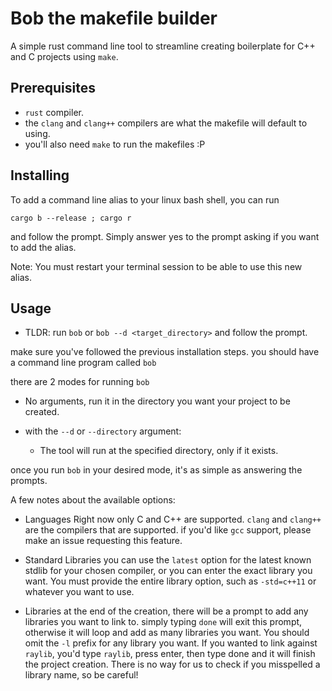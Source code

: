 # Bob the makefile builder
A simple rust command line tool to streamline creating boilerplate for C++ and C projects using `make`.


## Prerequisites
- `rust` compiler.
- the `clang` and `clang++` compilers are what the makefile will default to using.
- you'll also need `make` to run the makefiles :P


## Installing

To add a command line alias to your linux bash shell, you can run 

`cargo b --release ; cargo r`

and follow the prompt. Simply answer yes to the prompt asking if you want to add the alias.

Note: You must restart your terminal session to be able to use this new alias.

## Usage

- TLDR: run `bob` or `bob --d <target_directory>` and follow the prompt.

make sure you've followed the previous installation steps. you should have a command line program called `bob`

there are 2 modes for running `bob`

- No arguments, run it in the directory you want your project to be created.

- with the `--d` or `--directory` argument:
  - The tool will run at the specified directory, only if it exists.
  
  
once you run `bob` in your desired mode, it's as simple as answering the prompts. 

A few notes about the available options:

- Languages
  Right now only C and C++ are supported.
  `clang` and `clang++` are the compilers that are supported. if you'd like `gcc` support, please make an issue requesting this feature.
  
- Standard Libraries
  you can use the `latest` option for the latest known stdlib for your chosen compiler, or you can enter the exact library you want.
  You must provide the entire library option, such as `-std=c++11` or whatever you want to use.

- Libraries
  at the end of the creation, there will be a prompt to add any libraries you want to link to. simply typing `done` will exit this prompt,
  otherwise it will loop and add as many libraries you want. You should omit the `-l` prefix for any library you want. If you wanted to link against `raylib`,
  you'd type `raylib`, press enter, then type done and it will finish the project creation. There is no way for us to check if you misspelled a library name, so be careful!
